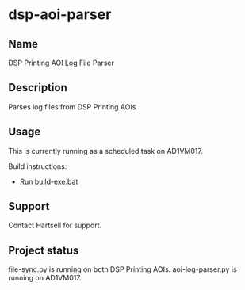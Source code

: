 # dsp-aoi-parser

## Name
DSP Printing AOI Log File Parser

## Description
Parses log files from DSP Printing AOIs

## Usage
This is currently running as a scheduled task on AD1VM017.

Build instructions:
- Run build-exe.bat

## Support
Contact Hartsell for support.

## Project status
file-sync.py is running on both DSP Printing AOIs.
aoi-log-parser.py is running on AD1VM017.